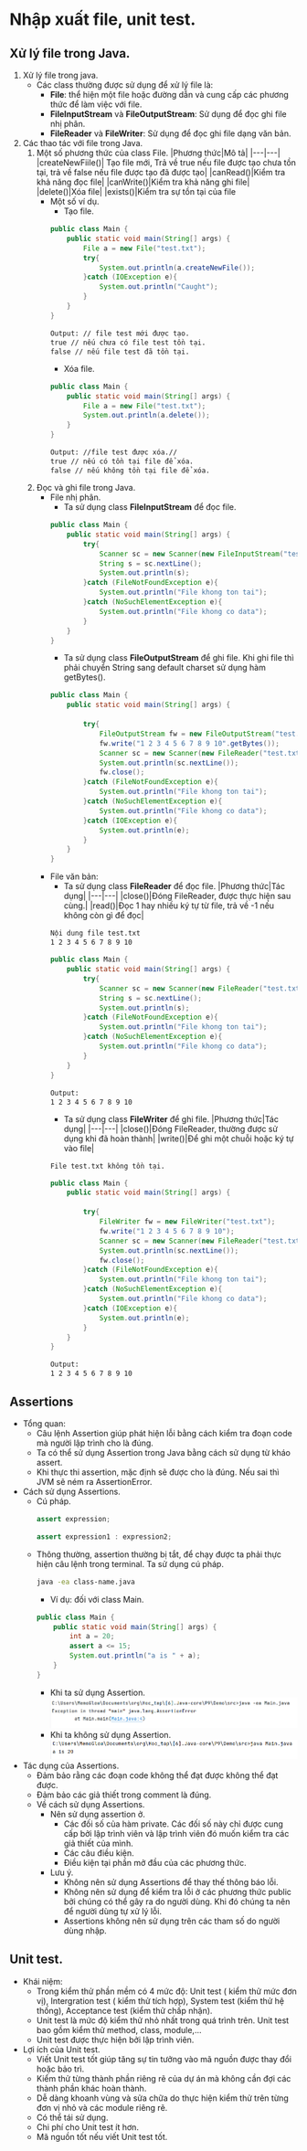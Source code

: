 # Nhập xuất file, unit test.
## Xử lý file trong Java.
1. Xử lý file trong java.
    - Các class thường được sử dụng để xử lý file là:
        - **File**: thể hiện một file hoặc đường dẫn và cung cấp các phương thức để làm việc với file.
        - **FileInputStream** và **FileOutputStream**: Sử dụng để đọc ghi file nhị phân.
        - **FileReader** và **FileWriter**: Sử dụng để đọc ghi file dạng văn bản.
1. Các thao tác với file trong Java.
    1. Một số phương thức của class File.
        |Phương thức|Mô tả|
        |---|---|
        |createNewFiile()| Tạo file mới, Trả về true nếu file được tạo chưa tồn tại, trả về false nếu file được tạo đã được tạo|
        |canRead()|Kiểm tra khả năng đọc file|
        |canWrite()|Kiểm tra khả năng ghi file|
        |delete()|Xóa file|
        |exists()|Kiểm tra sự tồn tại của file
        - Một số ví dụ.
            - Tạo file.
            ```Java
            public class Main {
                public static void main(String[] args) {
                    File a = new File("test.txt");
                    try{
                        System.out.println(a.createNewFile());
                    }catch (IOException e){
                        System.out.println("Caught");
                    }
                }
            }
            ```
            ```Command prompt
            Output: // file test mới được tạo.
            true // nếu chưa có file test tồn tại.
            false // nếu file test đã tồn tại.
            ```
            - Xóa file.
            ```Java
            public class Main {
                public static void main(String[] args) {
                    File a = new File("test.txt");
                    System.out.println(a.delete());
                }
            }
            ```
            ```
            Output: //file test được xóa.//
            true // nếu có tồn tại file để xóa.
            false // nếu không tồn tại file để xóa.
            ```
    2. Đọc và ghi file trong Java.
        <!-- File nhị phân và file text được sử dụng khi nào. -->
        - File nhị phân.
            - Ta sử dụng class **FileInputStream** để đọc file.
            ```Java
            public class Main {
                public static void main(String[] args) {
                    try{
                        Scanner sc = new Scanner(new FileInputStream("test.txt"));
                        String s = sc.nextLine();
                        System.out.println(s);
                    }catch (FileNotFoundException e){
                        System.out.println("File khong ton tai");
                    }catch (NoSuchElementException e){
                        System.out.println("File khong co data");
                    }
                }
            }
            ```
            - Ta sử dụng class **FileOutputStream** để ghi file. Khi ghi file thì phải chuyển String sang default charset sử dụng hàm getBytes().
            ```Java
            public class Main {
                public static void main(String[] args) {

                    try{
                        FileOutputStream fw = new FileOutputStream("test.txt");
                        fw.write("1 2 3 4 5 6 7 8 9 10".getBytes());
                        Scanner sc = new Scanner(new FileReader("test.txt"));
                        System.out.println(sc.nextLine());
                        fw.close();
                    }catch (FileNotFoundException e){
                        System.out.println("File khong ton tai");
                    }catch (NoSuchElementException e){
                        System.out.println("File khong co data");
                    }catch (IOException e){
                        System.out.println(e);
                    }
                }
            }
            ```
        - File văn bản:
            - Ta sử dụng class **FileReader** để đọc file.
                |Phương thức|Tác dụng|
                |---|---|
                |close()|Đóng FileReader, được thực hiện sau cùng.|
                |read()|Đọc 1 hay nhiều ký tự từ file, trả về -1 nếu không còn gì để đọc|
            ```
            Nội dung file test.txt
            1 2 3 4 5 6 7 8 9 10 
            ```
            ```Java
            public class Main {
                public static void main(String[] args) {
                    try{
                        Scanner sc = new Scanner(new FileReader("test.txt"));
                        String s = sc.nextLine();
                        System.out.println(s);
                    }catch (FileNotFoundException e){
                        System.out.println("File khong ton tai");
                    }catch (NoSuchElementException e){
                        System.out.println("File khong co data");
                    }
                }
            }
            ```
            ```
            Output: 
            1 2 3 4 5 6 7 8 9 10
            ```
            - Ta sử dụng class **FileWriter** để ghi file.
                |Phương thức|Tác dụng|
                |---|---|
                |close()|Đóng FileReader, thường được sử dụng khi đã hoàn thành|
                |write()|Để ghi một chuỗi hoặc ký tự vào file|
            <!-- Tự tạo file thì không ghi được file, nhưng để máy tạo lại oke -->
            ```
            File test.txt không tồn tại.
            ```
            ```Java
            public class Main {
                public static void main(String[] args) {

                    try{
                        FileWriter fw = new FileWriter("test.txt");
                        fw.write("1 2 3 4 5 6 7 8 9 10");
                        Scanner sc = new Scanner(new FileReader("test.txt"));
                        System.out.println(sc.nextLine());
                        fw.close();
                    }catch (FileNotFoundException e){
                        System.out.println("File khong ton tai");
                    }catch (NoSuchElementException e){
                        System.out.println("File khong co data");
                    }catch (IOException e){
                        System.out.println(e);
                    }
                }
            }
            ```
            ```
            Output:
            1 2 3 4 5 6 7 8 9 10
            ```
## Assertions
- Tổng quan:
    - Câu lệnh Assertion giúp phát hiện lỗi bằng cách kiểm tra đoạn code mà người lập trình cho là đúng.
    - Ta có thể sử dụng Assertion trong Java bằng cách sử dụng từ kháo assert.
    - Khi thực thi assertion, mặc định sẽ được cho là đúng. Nếu sai thì JVM sẽ ném ra AssertionError.
- Cách sử dụng Assertions.
    - Cú pháp.
        ```Java
        assert expression;
        ```
        ```Java
        assert expression1 : expression2;
        ```
    - Thông thường, assertion thường bị tắt, để chạy được ta phải thực hiện câu lệnh trong terminal.
        Ta sử dụng cú pháp.         
        ```bash
        java -ea class-name.java
        ```
        - Ví dụ: đối với class Main.
        ```Java
        public class Main {
            public static void main(String[] args) {
                int a = 20;
                assert a <= 15;
                System.out.println("a is " + a);
            }
        }
        ```
        - Khi ta sử dụng Assertion.
        ![alt text](image.png)
        - Khi ta không sử dụng Assertion.
        ![alt text](image-1.png)
- Tác dụng của Assertions.
    - Đảm bảo rằng các đoạn code không thể đạt được không thể đạt được.
    - Đảm bảo các giả thiết trong comment là đúng.
    - Về cách sử dụng Assertions.
        - Nên sử dụng assertion ở.
            - Các đối số của hàm private. Các đối số này chỉ được cung cấp bởi lập trình viên và lập trình viên đó muốn kiểm tra các giả thiết của mình.
            - Các câu điều kiện.
            - Điều kiện tại phần mở đầu của các phương thức.
        - Lưu ý.
            - Không nên sử dụng Assertions để thay thế thông báo lỗi.
            - Không nên sử dụng để kiểm tra lỗi ở các phương thức public bởi chúng có thể gây ra do người dùng. Khi đó chúng ta nên để người dùng tự xử lý lỗi.
            - Assertions không nên sử dụng trên các tham số do người dùng nhập.
## Unit test.
- Khái niệm:
    - Trong kiểm thử phần mềm có 4 mức độ: Unit test ( kiểm thử mức đơn vị), Intergration test ( kiểm thử tích hợp), System test (kiểm thử hệ thống), Acceptance test (kiểm thử chấp nhận).
    - Unit test là mức độ kiểm thử nhỏ nhất trong quá trình trên. Unit test bao gồm kiểm thử method, class, module,...
    - Unit test được thực hiện bởi lập trình viên.
- Lợi ích của Unit test.
    - Viết Unit test tốt giúp tăng sự tin tưởng vào mã nguồn được thay đổi hoặc bảo trì.
    - Kiểm thử từng thành phần riêng rẽ của dự án mà không cần đợi các thành phần khác hoàn thành.
    - Dễ dàng khoanh vùng và sửa chữa do thực hiện kiểm thử trên từng đơn vị nhỏ và các module riêng rẽ.
    - Có thể tái sử dụng.
    - Chi phí cho Unit test ít hơn.
    - Mã nguồn tốt nếu viết Unit test tốt.
    
        


